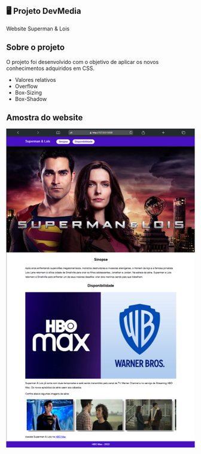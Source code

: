 ## 🖥 Projeto DevMedia

Website Superman & Lois

## Sobre o projeto 

O projeto foi desenvolvido com o objetivo de aplicar os novos conhecimentos adquiridos em CSS.
- Valores relativos
- Overflow
- Box-Sizing
- Box-Shadow

## Amostra do website 

<img width="1024px" src="img/img-projeto.png">


  
